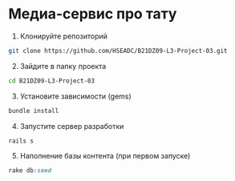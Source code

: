 # Медиа-сервис про тату

1. Клонируйте репозиторий

```bash
git clone https://github.com/HSEADC/B21DZ09-L3-Project-03.git
```

2. Зайдите в папку проекта

```bash
cd B21DZ09-L3-Project-03
```

3. Установите зависимости (gems)

```ruby
bundle install
```

4. Запустите сервер разработки

```ruby
rails s
```

5. Наполнение базы контента (при первом запуске)

```ruby
rake db:seed
```
